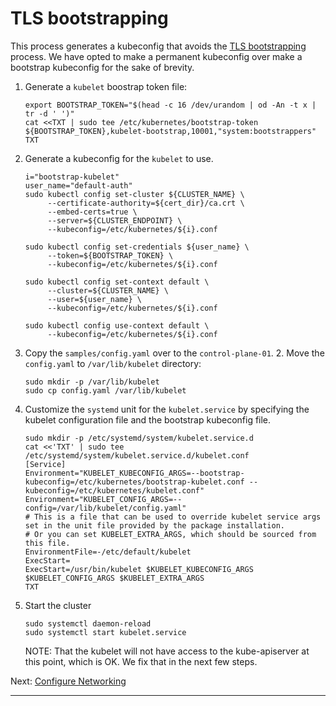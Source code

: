 # TLS bootstrapping

This process generates a kubeconfig that avoids the [TLS bootstrapping] process.
We have opted to make a permanent kubeconfig over make a bootstrap kubeconfig
for the sake of brevity.

1. Generate a `kubelet` boostrap token file:
   ```shell
   export BOOTSTRAP_TOKEN="$(head -c 16 /dev/urandom | od -An -t x | tr -d ' ')"
   cat <<TXT | sudo tee /etc/kubernetes/bootstrap-token
   ${BOOTSTRAP_TOKEN},kubelet-bootstrap,10001,"system:bootstrappers"
   TXT
   ```
2. Generate a kubeconfig for the `kubelet` to use.
   ```shell
   i="bootstrap-kubelet"
   user_name="default-auth"
   sudo kubectl config set-cluster ${CLUSTER_NAME} \
        --certificate-authority=${cert_dir}/ca.crt \
        --embed-certs=true \
        --server=${CLUSTER_ENDPOINT} \
        --kubeconfig=/etc/kubernetes/${i}.conf

   sudo kubectl config set-credentials ${user_name} \
        --token=${BOOTSTRAP_TOKEN} \
        --kubeconfig=/etc/kubernetes/${i}.conf

   sudo kubectl config set-context default \
        --cluster=${CLUSTER_NAME} \
        --user=${user_name} \
        --kubeconfig=/etc/kubernetes/${i}.conf

   sudo kubectl config use-context default \
        --kubeconfig=/etc/kubernetes/${i}.conf
   ```
4. Copy the `samples/config.yaml` over to the `control-plane-01`.
   2. Move the `config.yaml` to `/var/lib/kubelet` directory:
      ```shell
      sudo mkdir -p /var/lib/kubelet
      sudo cp config.yaml /var/lib/kubelet
      ```
3. Customize the `systemd` unit for the `kubelet.service` by specifying the
   kubelet configuration file and the bootstrap kubeconfig file.
   ```shell
   sudo mkdir -p /etc/systemd/system/kubelet.service.d
   cat <<'TXT' | sudo tee /etc/systemd/system/kubelet.service.d/kubelet.conf
   [Service]
   Environment="KUBELET_KUBECONFIG_ARGS=--bootstrap-kubeconfig=/etc/kubernetes/bootstrap-kubelet.conf --kubeconfig=/etc/kubernetes/kubelet.conf"
   Environment="KUBELET_CONFIG_ARGS=--config=/var/lib/kubelet/config.yaml"
   # This is a file that can be used to override kubelet service args set in the unit file provided by the package installation.
   # Or you can set KUBELET_EXTRA_ARGS, which should be sourced from this file.
   EnvironmentFile=-/etc/default/kubelet
   ExecStart=
   ExecStart=/usr/bin/kubelet $KUBELET_KUBECONFIG_ARGS $KUBELET_CONFIG_ARGS $KUBELET_EXTRA_ARGS
   TXT
   ```
3. Start the cluster
   ```shell
   sudo systemctl daemon-reload
   sudo systemctl start kubelet.service
   ```
   NOTE: That the kubelet will not have access to the kube-apiserver at this
   point, which is OK. We fix that in the next few steps.

Next: [Configure Networking]

---

[TLS bootstrapping]: https://kubernetes.io/docs/reference/access-authn-authz/kubelet-tls-bootstrapping
[Configure Networking]: /kubernetes/4.5-configure-networking
